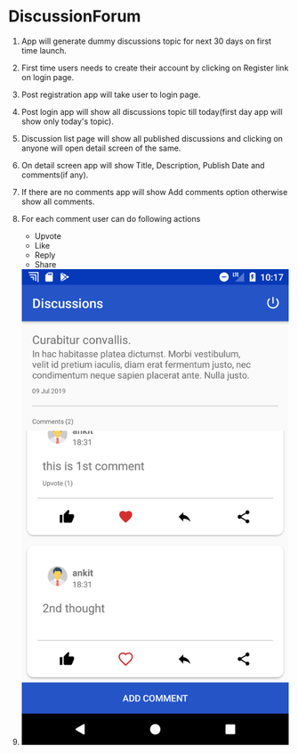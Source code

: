 # DiscussionForum

1. App will generate dummy discussions topic for next 30 days on first time launch. 

2. First time users needs to create their account by clicking on Register link on login page. 

3. Post registration app will take user to login page. 

4. Post login app will show all discussions topic till today(first day app will show only today's topic). 

5. Discussion list page will show all published discussions and clicking on anyone will open detail screen of the same. 

6. On detail screen app will show Title, Description, Publish Date and comments(if any). 

7. If there are no comments app will show Add comments option otherwise show all comments. 

8. For each comment user can do following actions 
    - Upvote
    - Like
    - Reply
    - Share
9. <img src="https://github.com/ankitgoyal1009/DiscussionForum/blob/master/Screenshot_1562690833.png" />

